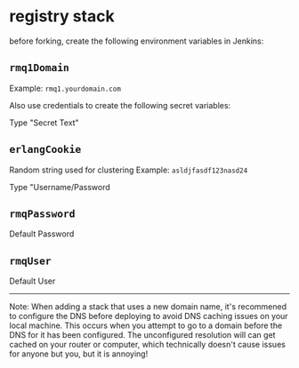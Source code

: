 # registry stack

before forking, create the following environment variables in Jenkins:

## `rmq1Domain`
Example: `rmq1.yourdomain.com`

Also use credentials to create the following secret variables:

Type "Secret Text"
## `erlangCookie`
Random string used for clustering
Example: `asldjfasdf123nasd24`

Type "Username/Password
## `rmqPassword`
Default Password

## `rmqUser`
Default User

---

Note: When adding a stack that uses a new domain name, it's recommened to configure the DNS before
deploying to avoid DNS caching issues on your local machine. This occurs when you attempt
to go to a domain before the DNS for it has been configured. The unconfigured resolution will
can get cached on your router or computer, which technically doesn't cause issues for anyone
but you, but it is annoying!
